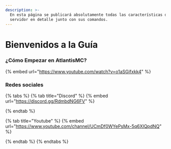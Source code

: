 ```yaml
---
description: >-
  En esta página se publicará absolutamente todas las características del
  servidor en detalle junto con sus comandos.
---
```


# Bienvenidos a la Guía

### ¿Cómo Empezar en AtlantisMC?

{% embed url="https://www.youtube.com/watch?v=o1aSGifxkk4" %}

### Redes sociales

{% tabs %}
{% tab title="Discord" %}
{% embed url="https://discord.gg/RdmbdNG6FV" %}


{% endtab %}

{% tab title="Youtube" %}
{% embed url="https://www.youtube.com/channel/UCmDf0WYePsMx-5q6XlQpdNQ" %}


{% endtab %}
{% endtabs %}
